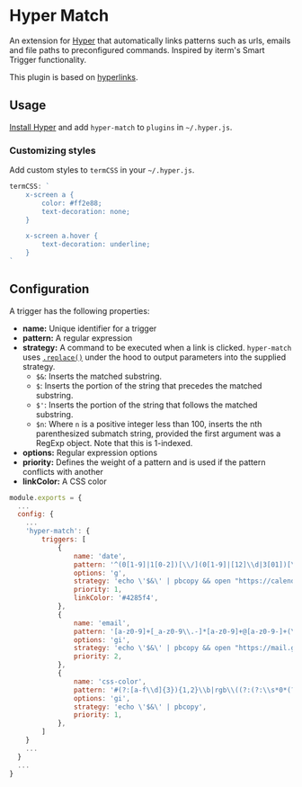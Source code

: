 # Hyper Match

An extension for [Hyper](https://hyper.is) that automatically links patterns such as urls, emails and file paths to preconfigured commands. Inspired by iterm's Smart Trigger functionality.

This plugin is based on [hyperlinks](https://github.com/zeit/hyperlinks).

## Usage

[Install Hyper](https://hyper.is/#installation) and add `hyper-match` to `plugins` in `~/.hyper.js`.

### Customizing styles

Add custom styles to `termCSS` in your `~/.hyper.js`.

``` javascript
termCSS: `
    x-screen a {
        color: #ff2e88;
        text-decoration: none;
    }

    x-screen a.hover {
        text-decoration: underline;
    }
`
```

## Configuration
A trigger has the following properties:
- **name:** Unique identifier for a trigger
- **pattern:** A regular expression
- **strategy:** A command to be executed when a link is clicked. `hyper-match` uses [`.replace()`](https://developer.mozilla.org/en-US/docs/Web/JavaScript/Reference/Global_Objects/String/replace) under the hood to output parameters into the supplied strategy.
    - `$&`: Inserts the matched substring.
    - `$`: Inserts the portion of the string that precedes the matched substring.
    - `$'`: Inserts the portion of the string that follows the matched substring.
    - `$n`: Where `n` is a positive integer less than 100, inserts the nth parenthesized submatch string, provided the first argument was a RegExp object. Note that this is 1-indexed.
- **options:** Regular expression options
- **priority:** Defines the weight of a pattern and is used if the pattern conflicts with another
- **linkColor:** A CSS color

``` javascript
module.exports = {
  ...
  config: {
    ...
    'hyper-match': {
        triggers: [
            {
                name: 'date',
                pattern: '^(0[1-9]|1[0-2])[\\/](0[1-9]|[12]\\d|3[01])[\\/](19|20)\\d{2}$',
                options: 'g',
                strategy: 'echo \'$&\' | pbcopy && open "https://calendar.google.com"',
                priority: 1,
                linkColor: '#4285f4',
            },
            {
                name: 'email',
                pattern: '[a-z0-9]+[_a-z0-9\\.-]*[a-z0-9]+@[a-z0-9-]+(\\.[a-z0-9-]+)*(\\.[a-z]{2,4})',
                options: 'gi',
                strategy: 'echo \'$&\' | pbcopy && open "https://mail.google.com"',
                priority: 2,
            },
            {
                name: 'css-color',
                pattern: '#(?:[a-f\\d]{3}){1,2}\\b|rgb\\((?:(?:\\s*0*(?:25[0-5]|2[0-4]\\d|1?\\d?\\d)\\s*,){2}\\s*0*(?:25[0-5]|2[0-4]\\d|1?\\d?\\d)|\\s*0*(?:100(?:\\.0+)?|\\d?\\d(?:\\.\\d+)?)%(?:\\s*,\\s*0*(?:100(?:\\.0+)?|\\d?\\d(?:\\.\\d+)?)%){2})\\s*\\)|hsl\\(\\s*0*(?:360|3[0-5]\\d|[12]?\\d?\\d)\\s*(?:,\\s*0*(?:100(?:\\.0+)?|\\d?\\d(?:\\.\\d+)?)%\\s*){2}\\)|(?:rgba\\((?:(?:\\s*0*(?:25[0-5]|2[0-4]\\d|1?\\d?\\d)\\s*,){3}|(?:\\s*0*(?:100(?:\\.0+)?|\\d?\\d(?:\\.\\d+)?)%\\s*,){3})|hsla\\(\\s*0*(?:360|3[0-5]\\d|[12]?\\d?\\d)\\s*(?:,\\s*0*(?:100(?:\\.0+)?|\\d?\\d(?:\\.\\d+)?)%\\s*){2},)\\s*0*(?:1|0(?:\\.\\d+)?)\\s*\\)',
                options: 'gi',
                strategy: 'echo \'$&\' | pbcopy',
                priority: 1,
            },
        ]
    }
    ...
  }
  ...
}
```
